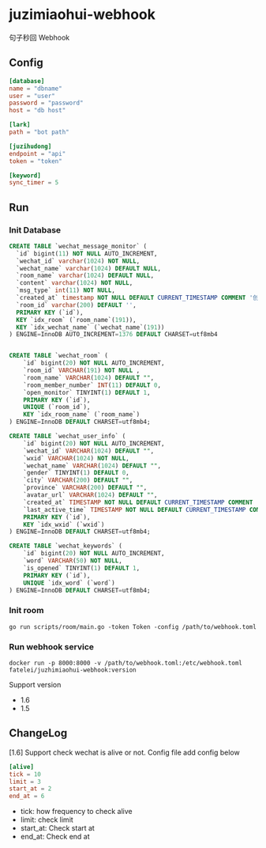 # juzimiaohui-webhook
句子秒回 Webhook

## Config

```toml
[database]
name = "dbname"
user = "user"
password = "password"
host = "db host"

[lark]
path = "bot path"

[juzihudong]
endpoint = "api"
token = "token"

[keyword]
sync_timer = 5
```

## Run

### Init Database

```sql
CREATE TABLE `wechat_message_monitor` (
  `id` bigint(11) NOT NULL AUTO_INCREMENT,
  `wechat_id` varchar(1024) NOT NULL,
  `wechat_name` varchar(1024) DEFAULT NULL,
  `room_name` varchar(1024) DEFAULT NULL,
  `content` varchar(1024) NOT NULL,
  `msg_type` int(11) NOT NULL,
  `created_at` timestamp NOT NULL DEFAULT CURRENT_TIMESTAMP COMMENT '创建时间',
  `room_id` varchar(200) DEFAULT '',
  PRIMARY KEY (`id`),
  KEY `idx_room` (`room_name`(191)),
  KEY `idx_wechat_name` (`wechat_name`(191))
) ENGINE=InnoDB AUTO_INCREMENT=1376 DEFAULT CHARSET=utf8mb4


CREATE TABLE `wechat_room` (
    `id` bigint(20) NOT NULL AUTO_INCREMENT,
    `room_id` VARCHAR(191) NOT NULL ,
    `room_name` VARCHAR(1024) DEFAULT "",
    `room_member_number` INT(11) DEFAULT 0,
    `open_monitor` TINYINT(1) DEFAULT 1,
    PRIMARY KEY (`id`),
    UNIQUE (`room_id`),
    KEY `idx_room_name` (`room_name`)
) ENGINE=InnoDB DEFAULT CHARSET=utf8mb4;

CREATE TABLE `wechat_user_info` (
    `id` bigint(20) NOT NULL AUTO_INCREMENT,
    `wechat_id` VARCHAR(1024) DEFAULT "",
    `wxid` VARCHAR(1024) NOT NULL,
    `wechat_name` VARCHAR(1024) DEFAULT "",
    `gender` TINYINT(1) DEFAULT 0,
    `city` VARCHAR(200) DEFAULT "",
    `province` VARCHAR(200) DEFAULT "",
    `avatar_url` VARCHAR(1024) DEFAULT "",
    `created_at` TIMESTAMP NOT NULL DEFAULT CURRENT_TIMESTAMP COMMENT '创建时间',
    `last_active_time` TIMESTAMP NOT NULL DEFAULT CURRENT_TIMESTAMP COMMENT '最后活跃时间',
    PRIMARY KEY (`id`),
    KEY `idx_wxid` (`wxid`)
) ENGINE=InnoDB DEFAULT CHARSET=utf8mb4;

CREATE TABLE `wechat_keywords` (
    `id` bigint(20) NOT NULL AUTO_INCREMENT,
    `word` VARCHAR(50) NOT NULL,
    `is_opened` TINYINT(1) DEFAULT 1,
    PRIMARY KEY (`id`),
    UNIQUE `idx_word` (`word`)
) ENGINE=InnoDB DEFAULT CHARSET=utf8mb4;
```

### Init room

```shell script
go run scripts/room/main.go -token Token -config /path/to/webhook.toml
```

### Run webhook service

```shell script
docker run -p 8000:8000 -v /path/to/webhook.toml:/etc/webhook.toml fatelei/juzhimiaohui-webhook:version
```

Support version
- 1.6
- 1.5

## ChangeLog

[1.6] Support check wechat is alive or not. Config file add config below

```toml
[alive]
tick = 10
limit = 3
start_at = 2
end_at = 6
```

- tick: how frequency to check alive
- limit: check limit
- start_at: Check start at
- end_at: Check end at
